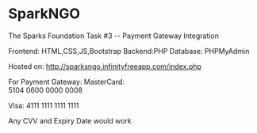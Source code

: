 # SparkNGO
The Sparks Foundation Task #3 -- Payment Gateway Integration 

Frontend: HTML,CSS,JS,Bootstrap
Backend:PHP
Database: PHPMyAdmin

Hosted on: http://sparksngo.infinityfreeapp.com/index.php

For Payment Gateway:
MasterCard: 	
5104 0600 0000 0008

Visa:
4111 1111 1111 1111

Any CVV and Expiry Date would work
